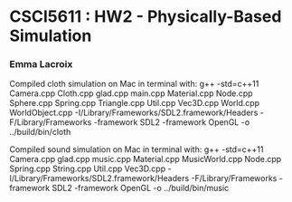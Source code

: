 # CSCI5611 : HW2 - Physically-Based Simulation
### Emma Lacroix

Compiled cloth simulation on Mac in terminal with:
g++ -std=c++11 Camera.cpp Cloth.cpp glad.cpp main.cpp Material.cpp Node.cpp Sphere.cpp Spring.cpp Triangle.cpp Util.cpp Vec3D.cpp World.cpp WorldObject.cpp -I/Library/Frameworks/SDL2.framework/Headers -F/Library/Frameworks -framework SDL2 -framework OpenGL -o ../build/bin/cloth

Compiled sound simulation on Mac in terminal with:
g++ -std=c++11 Camera.cpp glad.cpp music.cpp Material.cpp MusicWorld.cpp Node.cpp Spring.cpp String.cpp Util.cpp Vec3D.cpp -I/Library/Frameworks/SDL2.framework/Headers -F/Library/Frameworks -framework SDL2 -framework OpenGL -o ../build/bin/music